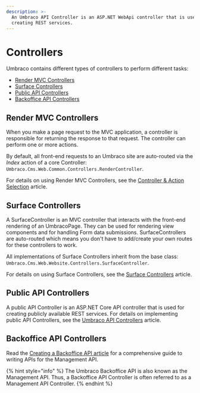 ```yaml
---
description: >-
  An Umbraco API Controller is an ASP.NET WebApi controller that is used for
  creating REST services.
---
```


# Controllers

Umbraco contains different types of controllers to perform different tasks:

* [Render MVC Controllers](controllers.md#render-mvc-controllers)
* [Surface Controllers](controllers.md#surface-controllers)
* [Public API Controllers](controllers.md#umbraco-api-controllers)
* [Backoffice API Controllers](controllers.md#backoffice-api-controllers)

## Render MVC Controllers

When you make a page request to the MVC application, a controller is responsible for returning the response to that request. The controller can perform one or more actions.

By default, all front-end requests to an Umbraco site are auto-routed via the _Index_ action of a core Controller: `Umbraco.Cms.Web.Common.Controllers.RenderController`.

For details on using Render MVC Controllers, see the [Controller & Action Selection](default-routing/controller-selection.md) article.

## Surface Controllers

A SurfaceController is an MVC controller that interacts with the front-end rendering of an UmbracoPage. They can be used for rendering view components and for handling Form data submissions. SurfaceControllers are auto-routed which means you don't have to add/create your own routes for these controllers to work.

All implementations of Surface Controllers inherit from the base class: `Umbraco.Cms.Web.Website.Controllers.SurfaceController`.

For details on using Surface Controllers, see the [Surface Controllers](../reference/routing/surface-controllers/README.md) article.

## Public API Controllers

A public API Controller is an ASP.NET Core API controller that is used for creating publicly available REST services. For details on implementing public API Controllers, see the [Umbraco API Controllers](../reference/routing/umbraco-api-controllers/README.md) article.

## Backoffice API Controllers

Read the [Creating a Backoffice API article](../tutorials/creating-a-backoffice-api/README.md) for a comprehensive guide to writing APIs for the Management API.

{% hint style="info" %}
The Umbraco Backoffice API is also known as the Management API. Thus, a Backoffice API Controller is often referred to as a Management API Controller.
{% endhint %}
